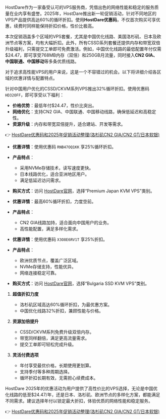 
HostDare作为一家备受认可的VPS服务商，凭借出色的网络性能和稳定的服务质量在业内享有盛誉。2025年，HostDare推出新一轮促销活动，针对不同地区的VPS产品提供高达60%的循环折扣。使用**HostDare优惠码**，不仅首次购买可享优惠，续费时同样能保持折扣价格，性价比极高。


本次促销涵盖多个区域的VPS套餐，尤其是中国优化线路、美国洛杉矶、日本及欧洲节点等方案，均有大幅折扣。此外，所有CSSD系列套餐还提供内存和带宽双倍升级福利，只需提交工单即可免费激活。例如，中国优化线路的最低配置年付仅需$24.47，即可享受768MB内存（双倍）和250GB月流量，同时接入**CN2 GIA、中国联通、中国移动**等多条优质线路。

对于追求高性能VPS的用户来说，这是一个不容错过的机会。以下将详细介绍各区域的优惠详情与配置特点。


针对中国用户优化的CSSD/CKVM系列VPS推出32%循环折扣。使用优惠码 `HD32OFF`，即可享受以下福利：

- **价格优势**：最低年付$24.47，性价比突出。
- **网络优化**：支持CN2 GIA、中国联通、中国移动线路，确保低延迟和高稳定性。
- **资源升级**：内存和带宽双倍提升，适合建站、开发等需求。

👉 [HostDare优惠码和2025年促销活动整理(洛杉矶CN2 GIA/CN2 GT/日本软银)](https://bit.ly/hostdare)


- **优惠详情**：使用优惠码 `RNB47OQ1KK` 享25%循环折扣。
- **产品特点**：
  - 采用NVMe存储技术，读写速度更快。
  - 日本线路优化，适合亚洲地区用户。
  - 满足低延迟访问需求。
- **购买方式**：访问 [HostDare官网](https://bit.ly/hostdare)，选择“Premium Japan KVM VPS”类别。

- **优惠详情**：最高60%循环折扣，力度空前。
- **产品特点**：
  - CN2 GIA线路加持，适合面向中国用户的业务。
  - 高性能配置，满足多样化需求。

- **优惠详情**：使用优惠码 `X3O8E6RV1T` 享25%折扣。
- **产品特点**：
  - 欧洲优质节点，覆盖广泛区域。
  - NVMe存储支持，性能优异。
  - 网络连接稳定可靠。
- **购买方式**：访问 [HostDare官网](https://bit.ly/hostdare)，选择“Bulgaria SSD KVM VPS”类别。


1. **超值折扣力度**
   - 洛杉矶区域高达60%循环折扣，为最优惠方案。
   - 中国优化线路32%折扣，兼顾性能与价格。

2. **资源加倍提升**
   - CSSD/CKVM系列免费升级双倍内存。
   - 带宽同样翻倍，满足更高流量需求。
   - 提交工单即可轻松完成升级。

3. **灵活付费选项**
   - 年付享受最优价格，长期使用更划算。
   - 支持季付等多种周期选择。
   - 循环折扣长期有效，无需担心续费成本。


HostDare 2025年的优惠活动为用户提供了高性价比的VPS选择，无论是中国优化线路的低至$24.47/年，还是日本、洛杉矶、欧洲节点的多样化方案，都能满足不同需求。建议选择年付以锁定最大折扣，体验优质的网络性能和稳定服务。

👉 [HostDare优惠码和2025年促销活动整理(洛杉矶CN2 GIA/CN2 GT/日本软银)](https://bit.ly/hostdare)
